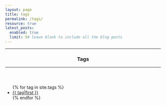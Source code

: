 ```yaml
---
layout: page
title: tags
permalink: /tags/
resource: true
latest_posts:
  enabled: true
  limit: 5# leave blank to include all the blog posts
---
```


<header class="mb-3">
    <hr>
    <h3>Tags</h3>
    <hr>
</header>

<ul>
    {% for tag in site.tags %}
    <li><a class="text-capitalize" href='/archives/tag/{{tag|first}}'>{{ tag|first }}</a></li>
    {% endfor %}
</ul>
